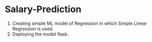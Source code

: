 # Salary-Prediction

1. Creating simple ML model of Regression in which Simple Linear Regression is used.
2. Deploying the model flask.
